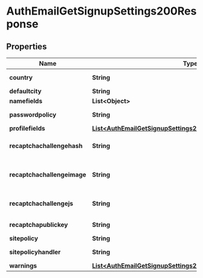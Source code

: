 

# AuthEmailGetSignupSettings200Response


## Properties

| Name | Type | Description | Notes |
|------------ | ------------- | ------------- | -------------|
|**country** | **String** | Default country |  [optional] |
|**defaultcity** | **String** | Default city |  [optional] |
|**namefields** | **List&lt;Object&gt;** |  |  |
|**passwordpolicy** | **String** | Password policy |  [optional] |
|**profilefields** | [**List&lt;AuthEmailGetSignupSettings200ResponseProfilefieldsInner&gt;**](AuthEmailGetSignupSettings200ResponseProfilefieldsInner.md) |  |  [optional] |
|**recaptchachallengehash** | **String** | Recaptcha challenge hash |  [optional] |
|**recaptchachallengeimage** | **String** | Recaptcha challenge noscript image |  [optional] |
|**recaptchachallengejs** | **String** | Recaptcha challenge js url |  [optional] |
|**recaptchapublickey** | **String** | Recaptcha public key |  [optional] |
|**sitepolicy** | **String** | Site policy |  [optional] |
|**sitepolicyhandler** | **String** | Site policy handler |  [optional] |
|**warnings** | [**List&lt;AuthEmailGetSignupSettings200ResponseWarningsInner&gt;**](AuthEmailGetSignupSettings200ResponseWarningsInner.md) |  |  [optional] |



